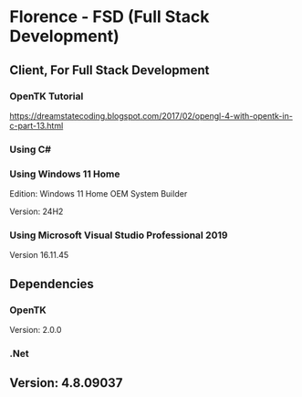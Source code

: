 # Florence - FSD (Full Stack Development)
## Client, For Full Stack Development
### OpenTK Tutorial
https://dreamstatecoding.blogspot.com/2017/02/opengl-4-with-opentk-in-c-part-13.html

### Using C#

### Using Windows 11 Home
Edition: Windows 11 Home OEM System Builder

Version: 24H2

### Using Microsoft Visual Studio Professional 2019

Version 16.11.45

## Dependencies

### OpenTK

Version: 2.0.0

### .Net

Version: 4.8.09037
-
